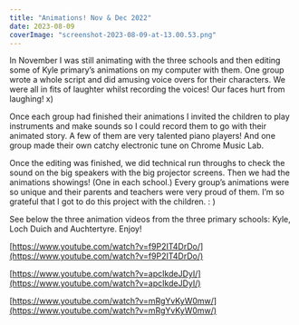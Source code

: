 ```yaml
---
title: "Animations! Nov & Dec 2022"
date: 2023-08-09
coverImage: "screenshot-2023-08-09-at-13.00.53.png"
---
```


In November I was still animating with the three schools and then editing some of Kyle primary’s animations on my computer with them. One group wrote a whole script and did amusing voice overs for their characters. We were all in fits of laughter whilst recording the voices! Our faces hurt from laughing! x) 

Once each group had finished their animations I invited the children to play instruments and make sounds so I could record them to go with their animated story. A few of them are very talented piano players! And one group made their own catchy electronic tune on Chrome Music Lab.

Once the editing was finished, we did technical run throughs to check the sound on the big speakers with the big projector screens. Then we had the animations showings! (One in each school.) Every group’s animations were so unique and their parents and teachers were very proud of them. I’m so grateful that I got to do this project with the children. : ) 

See below the three animation videos from the three primary schools: Kyle, Loch Duich and Auchtertyre. Enjoy!

[https://www.youtube.com/watch?v=f9P2IT4DrDo/](https://www.youtube.com/watch?v=f9P2IT4DrDo/)

[https://www.youtube.com/watch?v=apcIkdeJDyI/](https://www.youtube.com/watch?v=apcIkdeJDyI/)

[https://www.youtube.com/watch?v=mRgYvKyW0mw/](https://www.youtube.com/watch?v=mRgYvKyW0mw/)
